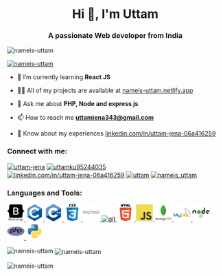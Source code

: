 <h1 align="center">Hi 👋, I'm Uttam</h1>
<h3 align="center">A passionate Web developer from India</h3>

<p align="left"> <img src="https://komarev.com/ghpvc/?username=nameis-uttam&label=Profile%20views&color=0e75b6&style=flat" alt="nameis-uttam" /> </p>

<p align="left"> <a href="https://github.com/ryo-ma/github-profile-trophy"><img src="https://github-profile-trophy.vercel.app/?username=nameis-uttam" alt="nameis-uttam" /></a> </p>

- 🌱 I’m currently learning **React JS**

- 👨‍💻 All of my projects are available at [nameis-uttam.netlify.app](nameis-uttam.netlify.app)

- 💬 Ask me about **PHP, Node and express js**

- 📫 How to reach me **uttamjena343@gmail.com**

- 📄 Know about my experiences [linkedin.com/in/uttam-jena-06a416259](linkedin.com/in/uttam-jena-06a416259)

<h3 align="left">Connect with me:</h3>
<p align="left">
<a href="https://codepen.io/uttam-jena" target="blank"><img align="center" src="https://raw.githubusercontent.com/rahuldkjain/github-profile-readme-generator/master/src/images/icons/Social/codepen.svg" alt="uttam-jena" height="30" width="40" /></a>
<a href="https://twitter.com/uttamku95244035" target="blank"><img align="center" src="https://raw.githubusercontent.com/rahuldkjain/github-profile-readme-generator/master/src/images/icons/Social/twitter.svg" alt="uttamku95244035" height="30" width="40" /></a>
<a href="https://linkedin.com/in/linkedin.com/in/uttam-jena-06a416259" target="blank"><img align="center" src="https://raw.githubusercontent.com/rahuldkjain/github-profile-readme-generator/master/src/images/icons/Social/linked-in-alt.svg" alt="linkedin.com/in/uttam-jena-06a416259" height="30" width="40" /></a>
<a href="https://stackoverflow.com/users/uttam" target="blank"><img align="center" src="https://raw.githubusercontent.com/rahuldkjain/github-profile-readme-generator/master/src/images/icons/Social/stack-overflow.svg" alt="uttam" height="30" width="40" /></a>
<a href="https://instagram.com/nameis_uttam" target="blank"><img align="center" src="https://raw.githubusercontent.com/rahuldkjain/github-profile-readme-generator/master/src/images/icons/Social/instagram.svg" alt="nameis_uttam" height="30" width="40" /></a>
</p>

<h3 align="left">Languages and Tools:</h3>
<p align="left"> <a href="https://getbootstrap.com" target="_blank" rel="noreferrer"> <img src="https://raw.githubusercontent.com/devicons/devicon/master/icons/bootstrap/bootstrap-plain-wordmark.svg" alt="bootstrap" width="40" height="40"/> </a> <a href="https://www.cprogramming.com/" target="_blank" rel="noreferrer"> <img src="https://raw.githubusercontent.com/devicons/devicon/master/icons/c/c-original.svg" alt="c" width="40" height="40"/> </a> <a href="https://www.w3schools.com/cpp/" target="_blank" rel="noreferrer"> <img src="https://raw.githubusercontent.com/devicons/devicon/master/icons/cplusplus/cplusplus-original.svg" alt="cplusplus" width="40" height="40"/> </a> <a href="https://www.w3schools.com/css/" target="_blank" rel="noreferrer"> <img src="https://raw.githubusercontent.com/devicons/devicon/master/icons/css3/css3-original-wordmark.svg" alt="css3" width="40" height="40"/> </a> <a href="https://expressjs.com" target="_blank" rel="noreferrer"> <img src="https://raw.githubusercontent.com/devicons/devicon/master/icons/express/express-original-wordmark.svg" alt="express" width="40" height="40"/> </a> <a href="https://git-scm.com/" target="_blank" rel="noreferrer"> <img src="https://www.vectorlogo.zone/logos/git-scm/git-scm-icon.svg" alt="git" width="40" height="40"/> </a> <a href="https://www.w3.org/html/" target="_blank" rel="noreferrer"> <img src="https://raw.githubusercontent.com/devicons/devicon/master/icons/html5/html5-original-wordmark.svg" alt="html5" width="40" height="40"/> </a> <a href="https://developer.mozilla.org/en-US/docs/Web/JavaScript" target="_blank" rel="noreferrer"> <img src="https://raw.githubusercontent.com/devicons/devicon/master/icons/javascript/javascript-original.svg" alt="javascript" width="40" height="40"/> </a> <a href="https://www.mongodb.com/" target="_blank" rel="noreferrer"> <img src="https://raw.githubusercontent.com/devicons/devicon/master/icons/mongodb/mongodb-original-wordmark.svg" alt="mongodb" width="40" height="40"/> </a> <a href="https://www.mysql.com/" target="_blank" rel="noreferrer"> <img src="https://raw.githubusercontent.com/devicons/devicon/master/icons/mysql/mysql-original-wordmark.svg" alt="mysql" width="40" height="40"/> </a> <a href="https://nodejs.org" target="_blank" rel="noreferrer"> <img src="https://raw.githubusercontent.com/devicons/devicon/master/icons/nodejs/nodejs-original-wordmark.svg" alt="nodejs" width="40" height="40"/> </a> <a href="https://www.php.net" target="_blank" rel="noreferrer"> <img src="https://raw.githubusercontent.com/devicons/devicon/master/icons/php/php-original.svg" alt="php" width="40" height="40"/> </a> <a href="https://www.python.org" target="_blank" rel="noreferrer"> <img src="https://raw.githubusercontent.com/devicons/devicon/master/icons/python/python-original.svg" alt="python" width="40" height="40"/> </a> </p>

<p><img align="left" src="https://github-readme-stats.vercel.app/api/top-langs?username=nameis-uttam&show_icons=true&locale=en&layout=compact" alt="nameis-uttam" /></p>

<p>&nbsp;<img align="center" src="https://github-readme-stats.vercel.app/api?username=nameis-uttam&show_icons=true&locale=en" alt="nameis-uttam" /></p>

<p><img align="center" src="https://github-readme-streak-stats.herokuapp.com/?user=nameis-uttam&" alt="nameis-uttam" /></p>
